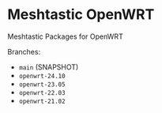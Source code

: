 # Meshtastic OpenWRT

Meshtastic Packages for OpenWRT

Branches:
- `main` (SNAPSHOT)
- `openwrt-24.10`
- `openwrt-23.05`
- `openwrt-22.03`
- `openwrt-21.02`
